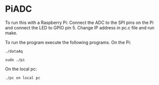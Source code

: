 # PiADC

To run this with a Raspberry Pi:
Connect the ADC to the SPI pins on the Pi and connect the LED to GPIO pin 5.
Change IP address in pc.c file and run make.

To run the program execute the following programs.
On the Pi:
```
./dataAq
```
```
sudo ./pi
```
On the local pc:
```
./pc on local pc
```

